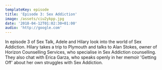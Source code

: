 ```yaml
---
templateKey: episode
title: 'Episode 3: Sex Addiction'
image: /assets/ciu2ykpp.jpg
date: '2018-04-12T01:02:30+01:00'
audio: 'http://google.com'
---
```

In episode 3 of Sex Talk, Adele and Hilary look into the world of Sex Addiction. Hilary takes a trip to Plymouth and talks to Alan Stokes, owner of Horizon Counselling Services,  who specialise in Sex Addiction counselling. They also chat with Erica Garza, who speaks openly in her memoir 'Getting Off' about her own struggles with Sex Addiction.
